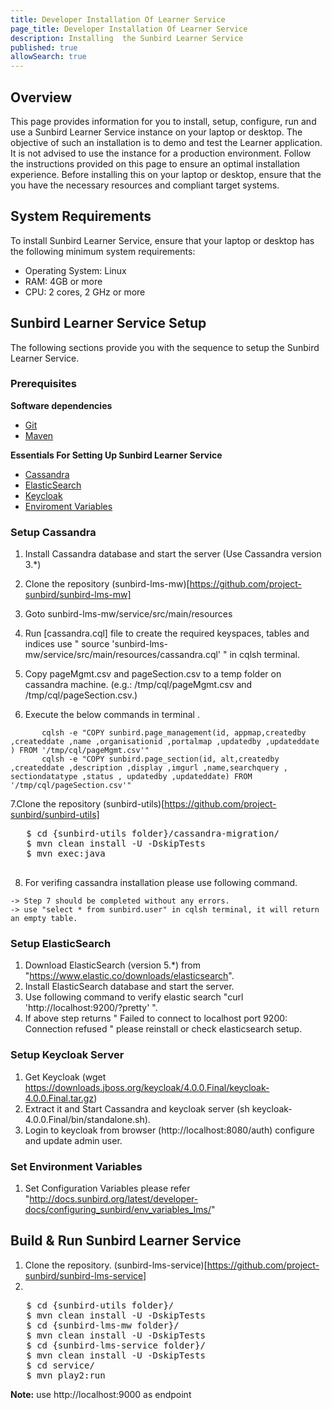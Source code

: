 ```yaml
---
title: Developer Installation Of Learner Service
page_title: Developer Installation Of Learner Service
description: Installing  the Sunbird Learner Service
published: true
allowSearch: true
---
```


## Overview

This page provides information for you to install, setup, configure, run and use a Sunbird Learner Service instance on your laptop or desktop. The objective of such an installation is to demo and test the Learner application. It is not advised to use the instance for a production environment. Follow the instructions provided on this page to ensure an optimal installation experience. Before installing this on your laptop or desktop, ensure that the you have the necessary resources and compliant target systems. 

## System Requirements

To install Sunbird Learner Service, ensure that your laptop or desktop has the following minimum system requirements:

- Operating System: Linux  
- RAM: 4GB or more
- CPU: 2 cores, 2 GHz or more


## Sunbird Learner Service Setup

The following sections provide you with the sequence to setup the Sunbird Learner Service. 

### Prerequisites

**Software dependencies**
	
   * [Git](https://git-scm.com/book/en/v2/Getting-Started-Installing-Git)
   * [Maven](https://maven.apache.org/install.html)

**Essentials For Setting Up Sunbird Learner Service**
	
   * [Cassandra](developer-docs/installation/lms_service/#setup-cassandra) 
   * [ElasticSearch](developer-docs/installation/lms_service/#setup-elasticsearch)
   * [Keycloak](developer-docs/installation/lms_service/#setup-keycloak)
   * [Enviroment Variables](developer-docs/installation/lms_service/#set-env)
   


### Setup Cassandra<a name="setup-cassandra"></a>

1. Install Cassandra database and start the server (Use Cassandra version 3.*)
2. Clone the repository (sunbird-lms-mw)[https://github.com/project-sunbird/sunbird-lms-mw]
3. Goto sunbird-lms-mw/service/src/main/resources
4. Run [cassandra.cql] file to create the required keyspaces, tables and indices
 use " source 'sunbird-lms-mw/service/src/main/resources/cassandra.cql' " in cqlsh terminal. 
 
5. Copy pageMgmt.csv and pageSection.csv to a temp folder on cassandra machine. (e.g.: /tmp/cql/pageMgmt.csv and /tmp/cql/pageSection.csv.)
6. Execute the below commands in terminal .


``` 
	   cqlsh -e "COPY sunbird.page_management(id, appmap,createdby ,createddate ,name ,organisationid ,portalmap ,updatedby ,updateddate ) FROM '/tmp/cql/pageMgmt.csv'"
       cqlsh -e "COPY sunbird.page_section(id, alt,createdby ,createddate ,description ,display ,imgurl ,name,searchquery , sectiondatatype ,status , updatedby ,updateddate) FROM '/tmp/cql/pageSection.csv'"
```

  7.Clone the repository (sunbird-utils)[https://github.com/project-sunbird/sunbird-utils] 

  <pre>
   $ cd {sunbird-utils folder}/cassandra-migration/
   $ mvn clean install -U -DskipTests
   $ mvn exec:java
  </pre>
  8. For verifing cassandra installation please use following command.
  
    -> Step 7 should be completed without any errors.
    -> use "select * from sunbird.user" in cqlsh terminal, it will return an empty table.

### Setup ElasticSearch<a name="setup-elasticsearch"></a>

1. Download ElasticSearch (version 5.*) from "https://www.elastic.co/downloads/elasticsearch".
2. Install ElasticSearch database and start the server.
3. Use following command to verify elastic search "curl 'http://localhost:9200/?pretty' ".
4. If above step returns " Failed to connect to localhost port 9200: Connection refused " please reinstall or check elasticsearch setup.


### Setup Keycloak Server<a name="setup-keycloak"></a>

1. Get Keycloak (wget https://downloads.jboss.org/keycloak/4.0.0.Final/keycloak-4.0.0.Final.tar.gz)
2. Extract it and Start Cassandra and keycloak server (sh keycloak-4.0.0.Final/bin/standalone.sh).
3. Login to keycloak from browser (http://localhost:8080/auth) configure and update admin user.

### Set Environment Variables<a name="set-env"></a>

1. Set Configuration Variables please refer "http://docs.sunbird.org/latest/developer-docs/configuring_sunbird/env_variables_lms/"
 

## Build & Run Sunbird Learner Service

1. Clone the repository. (sunbird-lms-service)[https://github.com/project-sunbird/sunbird-lms-service]
2. 
 <pre>
   $ cd {sunbird-utils folder}/
   $ mvn clean install -U -DskipTests
   $ cd {sunbird-lms-mw folder}/
   $ mvn clean install -U -DskipTests
   $ cd {sunbird-lms-service folder}/
   $ mvn clean install -U -DskipTests
   $ cd service/
   $ mvn play2:run
</pre>
    


**Note:** use http://localhost:9000 as endpoint

